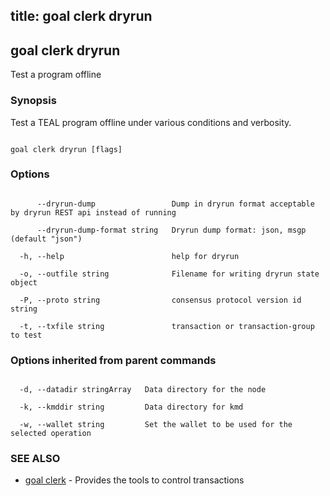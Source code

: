 title: goal clerk dryrun
---
## goal clerk dryrun



Test a program offline



### Synopsis



Test a TEAL program offline under various conditions and verbosity.



```

goal clerk dryrun [flags]

```



### Options



```

      --dryrun-dump                 Dump in dryrun format acceptable by dryrun REST api instead of running

      --dryrun-dump-format string   Dryrun dump format: json, msgp (default "json")

  -h, --help                        help for dryrun

  -o, --outfile string              Filename for writing dryrun state object

  -P, --proto string                consensus protocol version id string

  -t, --txfile string               transaction or transaction-group to test

```



### Options inherited from parent commands



```

  -d, --datadir stringArray   Data directory for the node

  -k, --kmddir string         Data directory for kmd

  -w, --wallet string         Set the wallet to be used for the selected operation

```



### SEE ALSO



* [goal clerk](../../clerk/clerk/)	 - Provides the tools to control transactions 



